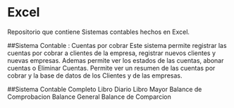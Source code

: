 # Excel
Repositorio que  contiene Sistemas contables hechos en Excel.

##Sistema Contable : Cuentas por cobrar
Este sistema permite registrar las cuentas por cobrar a clientes de la empresa, registrar nuevos clientes y
nuevas empresas.
Ademas permite ver los estados de las cuentas, abonar cuentas o Eliminar Cuentas.
Permite ver un resumen de las cuentas por cobrar y la base de datos de  los Clientes y de las empresas.

##Sistema Contable Completo
Libro Diario
Libro Mayor
Balance de Comprobacion
Balance General
Balance de Comparcion



